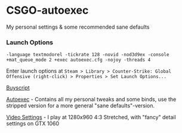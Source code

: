 # CSGO-autoexec
My personal settings &amp; some recommended sane defaults

### Launch Options
    -language textmodorel -tickrate 128 -novid -nod3d9ex -console +mat_queue_mode 2 +exec autoexec.cfg -nojoy -threads 4

Enter launch options at
`Steam > Library > Counter-Strike: Global Offensive (right-click) > Properties > Set Launch Options...`

[Buyscript](buyscript.cfg)

[Autoexec](autoexec.cfg) - Contains all my personal tweaks and some binds, use the stripped version for a more general "sane defaults"-version.


[Video Settings](video.txt) - I play at 1280x960 4:3 Stretched, with "fancy" detail settings on GTX 1060
